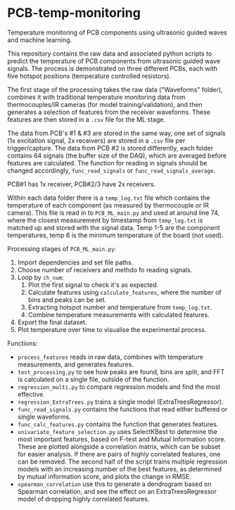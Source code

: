# PCB-temp-monitoring
Temperature monitoring of PCB components using ultrasonic guided waves and machine learning.

This repository contains the raw data and associated python scripts to predict the temperature of PCB components from ultrasonic guided wave signals. The process is demonstrated on three different PCBs, each with five hotspot positions (temperature controlled resistors). 

The first stage of the processing takes the raw data ("Waveforms" folder), combines it with traditional temperature monitoring data from thermocouples/IR cameras (for model training/validation), and then generates a selection of features from the receiver waveforms. These features are then stored in a `.csv` file for the ML stage. 

The data from PCB's #1 & #3 are stored in the same way, one set of signals (1x excitation signal, 2x receivers) are stored in a `.csv` file per trigger/capture. The data from PCB #2 is stored differently, each folder contains 64 signals (the buffer size of the DAQ), which are averaged before features are calculated. The function for reading in signals should be changed accordingly, `func_read_signals` or `func_read_signals_average`.

PCB#1 has 1x receiver, PCB#2/3 have 2x receivers.

Within each data folder there is a `temp_log.txt` file which contains the temperature of each component (as measured by thermocouple or IR camera). This file is read in to `PCB_ML_main.py` and used at around line 74, where the closest measurement by timestamp from `temp_log.txt` is matched up and stored with the signal data. Temp 1-5 are the component temperatures, temp 6 is the minimum temperature of the board (not used).

Processing stages of `PCB_ML_main.py`:
1. Import dependencies and set file paths.
2. Choose number of receivers and methdo fo reading signals.
3. Loop by `ch_num`:
    1. Plot the first signal to check it's as expected.
    2. Calculate features using `calculate_features`, where the number of bins and peaks can be set.
    3. Extracting hotspot number and temperature from `temp_log.txt`.
    4. Combine temperature measurements with calculated features.
4. Export the final dataset.
5. Plot temperature over time to visualise the experimental process.

Functions:
 - `process_features` reads in raw data, combines with temperature
   measurements, and generates features. 
 - `test_processing.py` to see how
   peaks are found, bins are split, and FFT is calculated on a single
   file, outside of the function. 
- `regression_multi.py` to compare
   regression models and find the most effective.
- `regression_ExtraTrees.py` trains a single model
   (ExtraTreesRegressor). 
- `func_read_signals.py` contains the functions
   that read either buffered or single waveforms.
- `func_calc_features.py` contains the function that generates
   features.
- `univariate_feature_selection.py` uses SelectKBest to determine the most important features, based on F-test and Mutual Information score. These are plotted alongside a correlation matrix, which can be subset for easier analysis. If there are pairs of highly correlated features, one can be removed. The second half of the script trains multiple regression models with an increasing number of the best features, as determined by mutual information score, and plots the change in RMSE. 
- `spearman_correlation` use this to generate a dendrogram based on Spearman correlation, and see the effect on an ExtraTreesRegressor model of dropping highly correlated features.
